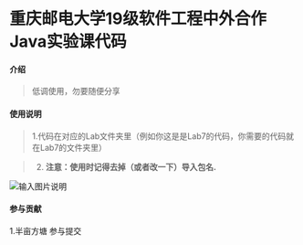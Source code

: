 # 重庆邮电大学19级软件工程中外合作Java实验课代码

#### 介绍

>低调使用，勿要随便分享

#### 使用说明

>1.代码在对应的Lab文件夹里（例如你这是是Lab7的代码，你需要的代码就在Lab7的文件夹里）

>2. **注意：使用时记得去掉（或者改一下）导入包名.** 

![输入图片说明](https://images.gitee.com/uploads/images/2020/0520/124927_d9e0de3b_7527328.png "屏幕截图.png")

#### 参与贡献
1.半亩方塘 参与提交


